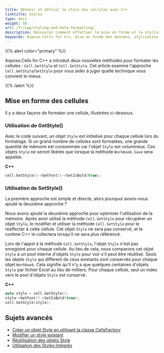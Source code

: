 ```yaml
---
title: Obtenir et définir le style des cellules avec C++
linktitle: Styles
type: docs
weight: 50
url: /fr/cpp/styling-and-data-formatting/
description: Découvrez comment effectuer la mise en forme et la stylisation des données dans Aspose.Cells for C++, notamment la mise en forme du texte, la mise en forme numérique, la mise en forme des dates, et d autres options de stylisation. Notre guide vous aidera à créer des feuilles de calcul professionnelles avec une mise en forme attrayante.
keywords: Aspose.Cells for C++, mise en forme des données, stylisation, mise en forme du texte, mise en forme numérique, mise en forme des dates, options de stylisation, feuilles de calcul, mise en forme attrayante, aspect professionnel.
---
```


{{% alert color="primary" %}}

Aspose.Cells for C++ a introduit deux nouvelles méthodes pour formater les cellules : `Cell.GetStyle` et `Cell.SetStyle`. Cet article examine l'approche `Cell.GetStyle`/`SetStyle` pour vous aider à juger quelle technique vous convient le mieux.

{{% /alert %}}

## **Mise en forme des cellules**
Il y a deux façons de formater une cellule, illustrées ci-dessous.

### **Utilisation de GetStyle()**
Avec le code suivant, un objet `Style` est initialisé pour chaque cellule lors du formatage. Si un grand nombre de cellules sont formatées, une grande quantité de mémoire est consommée car l'objet `Style` est volumineux. Ces objets `Style` ne seront libérés que lorsque la méthode `Workbook.Save` sera appelée.

**C++**

```cpp
cell.GetStyle()->GetFont()->SetIsBold(true);
```

### **Utilisation de SetStyle()**
La première approche est simple et directe, alors pourquoi avons-nous ajouté la deuxième approche ?

Nous avons ajouté la deuxième approche pour optimiser l'utilisation de la mémoire. Après avoir utilisé la méthode `Cell.GetStyle` pour récupérer un objet `Style`, le modifier et utiliser la méthode `Cell.SetStyle` pour le réaffecter à cette cellule. Cet objet `Style` ne sera pas conservé, et le runtime C++ le collectera lorsqu'il ne sera plus référencé.

Lors de l'appel à la méthode `Cell.SetStyle`, l'objet `Style` n'est pas enregistré pour chaque cellule. Au lieu de cela, nous comparons cet objet `Style` à un pool interne d'objets `Style` pour voir s'il peut être réutilisé. Seuls les objets `Style` qui diffèrent de ceux existants sont conservés pour chaque objet `Workbook`. Cela signifie qu'il n'y a que quelques centaines d'objets `Style` par fichier Excel au lieu de milliers. Pour chaque cellule, seul un index vers le pool d'objets `Style` est conservé.

**C++**

```cpp
auto style = cell.GetStyle();
style->GetFont()->SetIsBold(true);
cell.SetStyle(style);
```

## **Sujets avancés**
- [Créer un objet Style en utilisant la classe CellsFactory](/cells/fr/cpp/create-style-object-using-cellsfactory-class/)
- [Modifier un style existant](/cells/fr/cpp/modify-an-existing-style/)
- [Réutilisation des objets Style](/cells/fr/cpp/reusing-style-objects/)
- [Utilisation des Styles Intégrés](/cells/fr/cpp/using-built-in-styles/)
